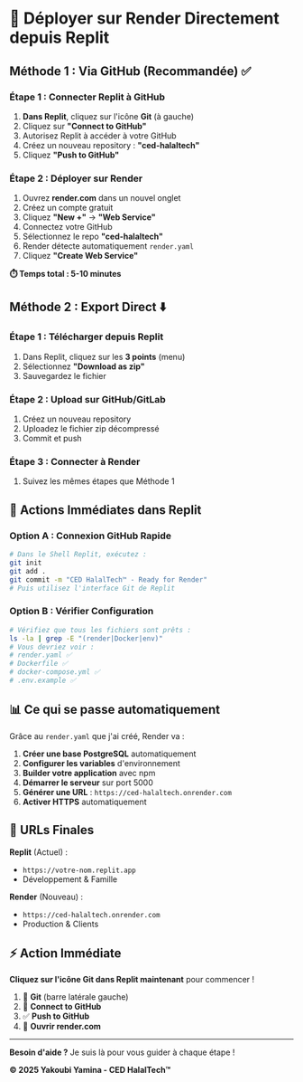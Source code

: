 # 🚀 Déployer sur Render Directement depuis Replit

## Méthode 1 : Via GitHub (Recommandée) ✅

### Étape 1 : Connecter Replit à GitHub
1. **Dans Replit**, cliquez sur l'icône **Git** (à gauche)
2. Cliquez sur **"Connect to GitHub"**
3. Autorisez Replit à accéder à votre GitHub
4. Créez un nouveau repository : **"ced-halaltech"**
5. Cliquez **"Push to GitHub"**

### Étape 2 : Déployer sur Render
1. Ouvrez **render.com** dans un nouvel onglet
2. Créez un compte gratuit
3. Cliquez **"New +"** → **"Web Service"**
4. Connectez votre GitHub
5. Sélectionnez le repo **"ced-halaltech"**
6. Render détecte automatiquement `render.yaml`
7. Cliquez **"Create Web Service"**

**⏱️ Temps total : 5-10 minutes**

## Méthode 2 : Export Direct ⬇️

### Étape 1 : Télécharger depuis Replit
1. Dans Replit, cliquez sur les **3 points** (menu)
2. Sélectionnez **"Download as zip"**
3. Sauvegardez le fichier

### Étape 2 : Upload sur GitHub/GitLab
1. Créez un nouveau repository
2. Uploadez le fichier zip décompressé
3. Commit et push

### Étape 3 : Connecter à Render
1. Suivez les mêmes étapes que Méthode 1

## 🎯 Actions Immédiates dans Replit

### Option A : Connexion GitHub Rapide
```bash
# Dans le Shell Replit, exécutez :
git init
git add .
git commit -m "CED HalalTech™ - Ready for Render"
# Puis utilisez l'interface Git de Replit
```

### Option B : Vérifier Configuration
```bash
# Vérifiez que tous les fichiers sont prêts :
ls -la | grep -E "(render|Docker|env)"
# Vous devriez voir :
# render.yaml ✅
# Dockerfile ✅
# docker-compose.yml ✅
# .env.example ✅
```

## 📊 Ce qui se passe automatiquement

Grâce au `render.yaml` que j'ai créé, Render va :

1. **Créer une base PostgreSQL** automatiquement
2. **Configurer les variables** d'environnement
3. **Builder votre application** avec npm
4. **Démarrer le serveur** sur port 5000
5. **Générer une URL** : `https://ced-halaltech.onrender.com`
6. **Activer HTTPS** automatiquement

## 🔗 URLs Finales

**Replit** (Actuel) :
- `https://votre-nom.replit.app`
- Développement & Famille

**Render** (Nouveau) :
- `https://ced-halaltech.onrender.com`
- Production & Clients

## ⚡ Action Immédiate

**Cliquez sur l'icône Git dans Replit maintenant** pour commencer !

1. 🔄 **Git** (barre latérale gauche)
2. 🔗 **Connect to GitHub**
3. ✅ **Push to GitHub**
4. 🚀 **Ouvrir render.com**

---

**Besoin d'aide ?** Je suis là pour vous guider à chaque étape !

**© 2025 Yakoubi Yamina - CED HalalTech™**